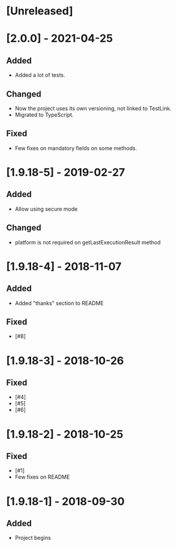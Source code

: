# [Unreleased]

# [2.0.0] - 2021-04-25
## Added
 * Added a lot of tests.

## Changed
 * Now the project uses its own versioning, not linked to TestLink. 
 * Migrated to TypeScript.

## Fixed
 * Few fixes on mandatory fields on some methods.

# [1.9.18-5] - 2019-02-27
## Added
 * Allow using secure mode

## Changed
 * platform is not required on getLastExecutionResult method

# [1.9.18-4] - 2018-11-07
## Added
 * Added "thanks" section to README

## Fixed
 * [#8]

# [1.9.18-3] - 2018-10-26
## Fixed
 * [#4]
 * [#5]
 * [#6]

# [1.9.18-2] - 2018-10-25
## Fixed
 * [#1]
 * Few fixes on README

# [1.9.18-1] - 2018-09-30
## Added
 * Project begins